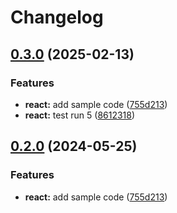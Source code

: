 # Changelog

## [0.3.0](https://github.com/vipultennr/release-please-monorepo-example/compare/hello-react-v0.2.0...hello-react@v0.3.0) (2025-02-13)


### Features

* **react:** add sample code ([755d213](https://github.com/vipultennr/release-please-monorepo-example/commit/755d2133dde08b8e1aeb2012256ee58b934fc346))
* **react:** test run 5 ([8612318](https://github.com/vipultennr/release-please-monorepo-example/commit/8612318dd09625d5b32e960755c2e206f92cbbfc))

## [0.2.0](https://github.com/amarjanica/release-please-monorepo-example/compare/hello-react-v0.1.0...hello-react@v0.2.0) (2024-05-25)


### Features

* **react:** add sample code ([755d213](https://github.com/amarjanica/release-please-monorepo-example/commit/755d2133dde08b8e1aeb2012256ee58b934fc346))
